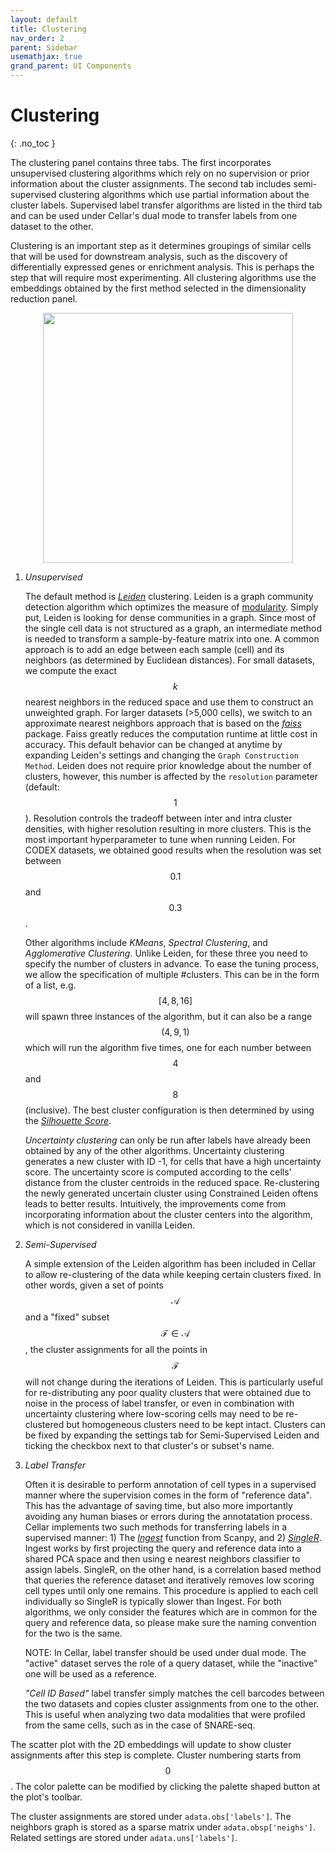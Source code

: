 ```yaml
---
layout: default
title: Clustering
nav_order: 2
parent: Sidebar
usemathjax: true
grand_parent: UI Components
---
```


<style type="text/css">
  .center {
    display: block;
    margin-left: auto;
    margin-right: auto;
}
</style>

<script type="text/x-mathjax-config">
    MathJax.Hub.Config({
    TeX: { equationNumbers: { autoNumber: "AMS" } }
    });
</script>
<script type="text/javascript" async src="http://cdn.mathjax.org/mathjax/latest/MathJax.js?config=TeX-AMS-MML_HTMLorMML"></script>


# Clustering
{: .no_toc }

The clustering panel contains three tabs. The first incorporates unsupervised
clustering algorithms which rely on no supervision or prior information
about the cluster assignments. The second tab includes semi-supervised
clustering algorithms which use partial information about the cluster labels.
Supervised label transfer algorithms are listed in the third tab and can be
used under Cellar's dual mode to transfer labels from one dataset to the other.

Clustering is an important step as it determines groupings of similar cells
that will be used for downstream analysis, such as the discovery of
differentially expressed genes or enrichment analysis. This is perhaps
the step that will require most experimenting. All clustering algorithms
use the embeddings obtained by the first method selected in the dimensionality
reduction panel.

<div class="code-example" markdown="1">
<img src="/images/clustering.png" width="400" class="center"/>

1. *Unsupervised*

   The default method is
   [*Leiden*](https://www.nature.com/articles/s41598-019-41695-z) clustering.
   Leiden is a graph community detection algorithm which optimizes
   the measure of
   [modularity](https://en.wikipedia.org/wiki/Modularity_(networks)). Simply
   put, Leiden is looking for dense communities in a graph. Since
   most of the single cell data is not structured as a graph, an intermediate
   method is needed to transform a sample-by-feature matrix into one.
   A common approach is to add an edge between each sample (cell) and its
   neighbors (as determined by Euclidean distances). For small datasets,
   we compute the exact $$k$$ nearest neighbors in the reduced space and
   use them to construct an unweighted graph. For larger datasets (>5,000
   cells), we switch to an approximate nearest neighbors approach that is
   based on the [*faiss*](https://github.com/facebookresearch/faiss) package.
   Faiss greatly reduces the computation runtime at little cost in accuracy.
   This default behavior can be changed at anytime by expanding
   Leiden's settings and changing the `Graph Construction Method`.
   Leiden does not require prior knowledge about
   the number of clusters, however, this number is affected by the
   `resolution` parameter (default: $$1$$). Resolution controls the tradeoff
   between inter and intra cluster densities, with higher resolution
   resulting in more clusters. This is the most important hyperparameter
   to tune when running Leiden. For CODEX datasets, we obtained good results
   when the resolution was set between $$0.1$$ and $$0.3$$.

   Other algorithms include *KMeans*, *Spectral Clustering*, and *Agglomerative
   Clustering*. Unlike Leiden, for these three you need to specify the
   number of clusters in advance. To ease the tuning process, we allow the
   specification of multiple #clusters. This can be in the form of a list,
   e.g. $$[4, 8, 16]$$ will spawn three instances of the algorithm, but it
   can also be a range $$(4, 9, 1)$$ which will run the algorithm five times,
   one for each number between $$4$$ and $$8$$ (inclusive). The best
   cluster configuration is then determined by using the
   [*Silhouette Score*](https://en.wikipedia.org/wiki/Silhouette_(clustering)).

    *Uncertainty clustering* can only be run after labels have already been
    obtained by any of the other algorithms. Uncertainty clustering generates a
    new cluster with ID -1, for cells that have a high uncertainty
    score. The uncertainty score is computed according to the cells'
    distance from the cluster centroids in the reduced space.
    Re-clustering the newly generated uncertain cluster using
    Constrained Leiden oftens leads to better results. Intuitively,
    the improvements come from incorporating information about the
    cluster centers into the algorithm, which is not considered in vanilla
    Leiden.

2. *Semi-Supervised*

    A simple extension of the Leiden algorithm has been included in Cellar
    to allow re-clustering of the data while keeping certain clusters fixed.
    In other words, given a set of points $$\mathcal{A}$$ and a "fixed" subset
    $$\mathcal{F}\in\mathcal{A}$$, the cluster assignments for all the points
    in $$\mathcal{F}$$ will not change during the iterations of Leiden. This
    is particularly useful for re-distributing any poor quality clusters
    that were obtained due to noise in the process of label transfer, or even
    in combination with uncertainty clustering where low-scoring cells
    may need to be re-clustered but homogeneous clusters need to be kept
    intact. Clusters can be fixed by expanding the settings tab for
    Semi-Supervised Leiden and ticking the checkbox next to that cluster's
    or subset's name.

  3. *Label Transfer*

     Often it is desirable to perform annotation of cell types in a supervised
     manner where the supervision comes in the form of "reference data".
     This has the advantage of saving time, but also more importantly
     avoiding any human biases or errors during the annotatation process.
     Cellar implements two such methods for transferring labels in
     a supervised manner: 1) The
     [*Ingest*](https://scanpy.readthedocs.io/en/stable/generated/scanpy.tl.ingest.html)
     function from Scanpy, and 2)
     [*SingleR*](https://scanpy.readthedocs.io/en/stable/generated/scanpy.tl.ingest.html).
     Ingest works by first projecting the query and reference data into a shared
     PCA space and then using e nearest neighbors classifier to assign labels.
     SingleR, on the other hand, is a correlation based method that queries
     the reference dataset and iteratively removes low scoring cell types
     until only one remains. This procedure is applied to each cell individually
     so SingleR is typically slower than Ingest. For both algorithms, we only
     consider the features which are in common for the query and reference
     data, so please make sure the naming convention for the two is the same.

     NOTE: In Cellar, label transfer should be used under dual mode. The "active"
     dataset serves the role of a query dataset, while the "inactive" one
     will be used as a reference.

     *"Cell ID Based"* label transfer simply matches the cell barcodes between
     the two datasets and copies cluster assignments from one to the other.
     This is useful when analyzing two data modalities that were profiled
     from the same cells, such as in the case of SNARE-seq.
  </div>

The scatter plot with the 2D embeddings will update to show cluster
assignments after this step is complete. Cluster numbering starts from $$0$$.
The color palette can be modified by clicking the palette shaped button
at the plot's toolbar.

The cluster assignments are stored under `adata.obs['labels']`. The
neighbors graph is stored as a sparse matrix under `adata.obsp['neighs']`.
Related settings are stored under `adata.uns['labels']`.


